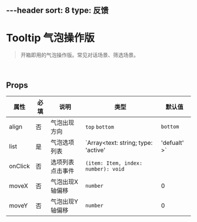 ---header
sort: 8
type: 反馈
---
# Tooltip 气泡操作版
> 开箱即用的气泡操作版。常见对话场景、筛选场景。



<demo>

<br />

## Props
| 属性 | 必填 | 说明 | 类型 | 默认值 |
| --- | --- | --- | --- | --- |
| align | 否 | 气泡出现方向 | `top` `bottom` | `bottom` |
| list | 是 | 气泡选项列表 | `Array<text: string; type: 'active' | 'defualt' >` | `[]` |
| onClick | 否 | 选项列表点击事件 | `(item: Item, index: number): void` | |
| moveX | 否 | 气泡出现X轴偏移 | `number` | 0 |
| moveY | 否 | 气泡出现Y轴偏移 | `number` | 0 |
